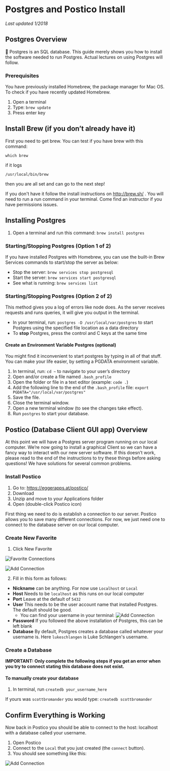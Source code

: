 # Postgres and Postico Install
*Last updated 1/2018*


## Postgres Overview

Postgres is an SQL database. This guide merely shows you how to install the software needed to run Postgres. Actual lectures on using Postgres will follow.

### Prerequisites
You have previously installed Homebrew, the package manager for Mac OS.
To check if you have recently updated Homebrew.

1. Open a terminal
2. Type: `brew update`
3. Press enter key


## Install Brew (if you don’t already have it)

First you need to get brew. You can test if you have brew with this command:

`which brew`

if it logs

`/usr/local/bin/brew`

then you are all set and can go to the next step!

If you don't have it follow the install instructions on http://brew.sh/ . You will need to run a run command in your terminal. Come find an instructor if you have permissions issues. 

## Installing Postgres

1. Open a terminal and run this command: `brew install postgres`

### Starting/Stopping Postgres (Option 1 of 2)

If you have installed Postgres with Homebrew, you can use the built-in Brew Services commands to start/stop the server as below:

- Stop the server: `brew services stop postgresql`
- Start the server: `brew services start postgresql`
- See what is running: `brew services list`


### Starting/Stopping Postgres (Option 2 of 2)

This method gives you a log of errors like node does. As the server receives requests and runs queries, it will give you output in the terminal.

- In your terminal, run: `postgres -D /usr/local/var/postgres` to start Postgres using the specified file location as a data directory
- To **stop** Postgres, press the control and C keys at the same time


#### Create an Environment Variable Postgres (optional)

You might find it inconvenient to start postgres by typing in all of that stuff. You can make your life easier, by setting a PGDATA environment variable.

1. In terminal, run: `cd ~` to navigate to your user’s directory
2. Open and/or create a file named `.bash_profile`
2. Open the folder or file in a text editor (example: `code .`)
3. Add the following line to the end of the `.bash_profile` file: 
    `export PGDATA="/usr/local/var/postgres"`
4. Save the file.
5. Close the terminal window.
6. Open a new terminal window (to see the changes take effect).
7. Run `postgres` to start your database.

## Postico (Database Client GUI app) Overview

At this point we will have a Postgres server program running on our local computer. We’re now going to install a graphical Client so we can have a fancy way to interact with our new server software. If this doesn’t work, please read to the end of the instructions to try these things before asking questions! We have solutions for several common problems.

### Install Postico

1. Go to: https://eggerapps.at/postico/
2. Download
3. Unzip and move to your Applications folder
4. Open (double-click Postico icon)

First thing we need to do is establish a connection to our server. Postico allows you to save many different connections. For now, we just need one to connect to the database server on our local computer.

### Create New Favorite

1. Click New Favorite

![Favorite Connections](images/postico-favorites.png)

![Add Connection](images/postico-add-connection.png)


2. Fill in this form as follows:

- **Nickname** can be anything. For now use `Localhost` or `Local`
- **Host** Needs to be `localhost` as this runs on our local computer
- **Port** Leave at the default of `5432`
- **User** This needs to be the user account name that installed Postgres. The default should be good.
    - You can find your username in your terminal:
![Add Connection](images/terminal-username.png)
- **Password** If you followed the above installation of Postgres, this can be left blank
- **Database** By default, Postgres creates a database called whatever your username is. Here `lukeschlangen` is Luke Schlangen's username.

### Create a Database

**IMPORTANT: Only complete the following steps if you get an error when you try to connect stating this database does not exist.**

#### To manually create your database

1. In terminal, run `createdb your_username_here`

If yours was `scottbromander` you would type: `createdb scottbromander`

## Confirm Everything is Working

Now back in Postico you should be able to connect to the host: localhost with a database called your username.

1. Open Postico
2. Connect to the `Local` that you just created (the `connect` button). 
3. You should see something like this:

![Add Connection](images/postico-success.png)

